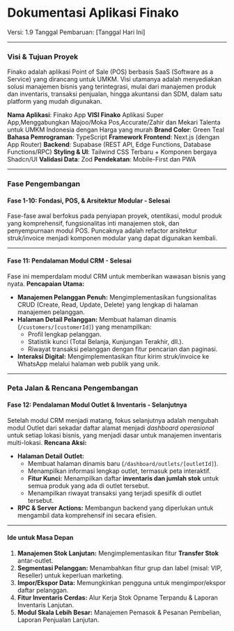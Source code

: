 # Dokumentasi Aplikasi Finako

Versi: 1.9
Tanggal Pembaruan: [Tanggal Hari Ini]

---

### **Visi & Tujuan Proyek**

Finako adalah aplikasi Point of Sale (POS) berbasis SaaS (Software as a Service) yang dirancang untuk UMKM. Visi utamanya adalah menyediakan solusi manajemen bisnis yang terintegrasi, mulai dari manajemen produk dan inventaris, transaksi penjualan, hingga akuntansi dan SDM, dalam satu platform yang mudah digunakan.

**Nama Aplikasi**: Finako App
**VISI Finako** Aplikasi Super App,Menggabungkan Majoo/Moka Pos,Accurate/Zahir dan Mekari Talenta untuk UMKM Indonesia dengan Harga yang murah
**Brand Color**: Green Teal
**Bahasa Pemrograman**: TypeScript
**Framework Frontend**: Next.js (dengan App Router)
**Backend**: Supabase (REST API, Edge Functions, Database Functions/RPC)
**Styling & UI**: Tailwind CSS Terbaru + Komponen bergaya Shadcn/UI
**Validasi Data**: Zod
**Pendekatan**: Mobile-First dan PWA

---

### **Fase Pengembangan**

#### **Fase 1-10: Fondasi, POS, & Arsitektur Modular - Selesai**
Fase-fase awal berfokus pada penyiapan proyek, otentikasi, modul produk yang komprehensif, fungsionalitas inti manajemen stok, dan penyempurnaan modul POS. Puncaknya adalah refactor arsitektur struk/invoice menjadi komponen modular yang dapat digunakan kembali.

---

#### **Fase 11: Pendalaman Modul CRM - Selesai**
Fase ini memperdalam modul CRM untuk memberikan wawasan bisnis yang nyata.
**Pencapaian Utama:**
- **Manajemen Pelanggan Penuh:** Mengimplementasikan fungsionalitas CRUD (Create, Read, Update, Delete) yang lengkap di halaman manajemen pelanggan.
- **Halaman Detail Pelanggan:** Membuat halaman dinamis (`/customers/[customerId]`) yang menampilkan:
    - Profil lengkap pelanggan.
    - Statistik kunci (Total Belanja, Kunjungan Terakhir, dll.).
    - Riwayat transaksi pelanggan dengan fitur pencarian dan paginasi.
- **Interaksi Digital:** Mengimplementasikan fitur kirim struk/invoice ke WhatsApp melalui halaman web publik yang unik.

---

### **Peta Jalan & Rencana Pengembangan**

#### **Fase 12: Pendalaman Modul Outlet & Inventaris - Selanjutnya**
Setelah modul CRM menjadi matang, fokus selanjutnya adalah mengubah modul Outlet dari sekadar daftar alamat menjadi *dashboard operasional* untuk setiap lokasi bisnis, yang menjadi dasar untuk manajemen inventaris multi-lokasi.
**Rencana Aksi:**
- **Halaman Detail Outlet:**
    - Membuat halaman dinamis baru (`/dashboard/outlets/[outletId]`).
    - Menampilkan informasi lengkap outlet, termasuk peta interaktif.
    - **Fitur Kunci:** Menampilkan daftar **inventaris dan jumlah stok** untuk semua produk yang ada di outlet tersebut.
    - Menampilkan riwayat transaksi yang terjadi spesifik di outlet tersebut.
- **RPC & Server Actions:** Membangun backend yang diperlukan untuk mengambil data komprehensif ini secara efisien.

---

#### **Ide untuk Masa Depan**

1.  **Manajemen Stok Lanjutan:** Mengimplementasikan fitur **Transfer Stok** antar-outlet.
2.  **Segmentasi Pelanggan:** Menambahkan fitur grup dan label (misal: VIP, Reseller) untuk keperluan marketing.
3.  **Impor/Ekspor Data:** Memungkinkan pengguna untuk mengimpor/ekspor daftar pelanggan.
4.  **Fitur Inventaris Cerdas:** Alur Kerja Stok Opname Terpandu & Laporan Inventaris Lanjutan.
5.  **Modul Skala Lebih Besar:** Manajemen Pemasok & Pesanan Pembelian, Laporan Penjualan Lanjutan.
